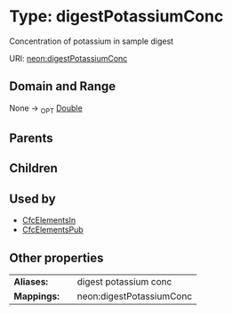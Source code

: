 
# Type: digestPotassiumConc


Concentration of potassium in sample digest

URI: [neon:digestPotassiumConc](https://data.neonscience.org/digestPotassiumConc)


## Domain and Range

None ->  <sub>OPT</sub> [Double](types/Double.md)

## Parents


## Children


## Used by

 * [CfcElementsIn](CfcElementsIn.md)
 * [CfcElementsPub](CfcElementsPub.md)

## Other properties

|  |  |  |
| --- | --- | --- |
| **Aliases:** | | digest potassium conc |
| **Mappings:** | | neon:digestPotassiumConc |

